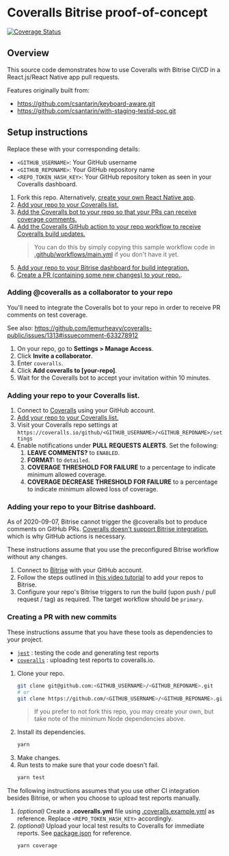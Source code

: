 # Coveralls Bitrise proof-of-concept

[![Coverage Status](https://coveralls.io/repos/github/csantarin/coveralls-bitrise-private/badge.svg?branch=master)](https://coveralls.io/github/csantarin/coveralls-bitrise-private?branch=master)

## Overview

This source code demonstrates how to use Coveralls with Bitrise CI/CD in a React.js/React Native app pull requests.

Features originally built from:
- https://github.com/csantarin/keyboard-aware.git
- https://github.com/csantarin/with-staging-testid-poc.git

## Setup instructions
Replace these with your corresponding details:
- `<GITHUB_USERNAME>`: Your GitHub username
- `<GITHUB_REPONAME>`: Your GitHub repository name
- `<REPO_TOKEN_HASH_KEY>`: Your GitHub repository token as seen in your Coveralls dashboard.

1. Fork this repo. Alternatively, [create your own React Native app](https://reactnative.dev/docs/environment-setup).
2. [Add your repo to your Coveralls list.](#adding-your-repo-to-your-coveralls-list)
3. [Add the Coveralls bot to your repo so that your PRs can receive coverage comments.](#adding-the-coveralls-bot-as-a-collaborator-to-your-repo)
4. [Add the Coveralls GitHub action to your repo workflow to receive Coveralls build updates.](https://github.com/marketplace/actions/coveralls-github-action)
   > You can do this by simply copying this sample workflow code in [.github/workflows/main.yml](/.github/workflows/main.yml) if you don't have it yet.
5. [Add your repo to your Bitrise dashboard for build integration.](#adding-your-repo-to-your-bitrise-dashboard)
6. [Create a PR (containing some new changes) to your repo.](#creating-a-pr-with-new-commits).

### Adding @coveralls as a collaborator to your repo
You'll need to integrate the Coveralls bot to your repo in order to receive PR comments on test coverage.

See also: https://github.com/lemurheavy/coveralls-public/issues/1313#issuecomment-633278912

1. On your repo, go to **Settings > Manage Access**.
2. Click **Invite a collaborator**.
3. Enter `coveralls`.
4. Click **Add coveralls to [your-repo]**.
5. Wait for the Coveralls bot to accept your invitation within 10 minutes.

### Adding your repo to your Coveralls list.
1. Connect to [Coveralls](https://coveralls.io/) using your GitHub account.
2. [Add your repo to your Coveralls list.](https://coveralls.io/repos/new)
3. Visit your Coveralls repo settings at `https://coveralls.io/github/<GITHUB_USERNAME>/<GITHUB_REPONAME>/settings`
4. Enable notifications under **PULL REQUESTS ALERTS**. Set the following:
   1. **LEAVE COMMENTS?** to `ENABLED`.
   2. **FORMAT:** to `detailed`.
   3. **COVERAGE THRESHOLD FOR FAILURE** to a percentage to indicate minimum allowed coverage.
   4. **COVERAGE DECREASE THRESHOLD FOR FAILURE** to a percentage to indicate minimum allowed loss of coverage.

### Adding your repo to your Bitrise dashboard.
As of 2020-09-07, Bitrise cannot trigger the @coveralls bot to produce comments on GitHub PRs. [Coveralls doesn't support Bitrise integration](https://docs.coveralls.io/supported-ci-services), which is why GitHub actions is necessary.

These instructions assume that you use the preconfigured Bitrise workflow without any changes.

1. Connect to [Bitrise](https://app.bitrise.io/users/sign_in) with your GitHub account.
2. Follow the steps outlined in [this video tutorial](https://www.youtube.com/watch?v=dG5I9qWDbQE) to add your repos to Bitrise.
3. Configure your repo's Bitrise triggers to run the build (upon push / pull request / tag) as required. The target workflow should be `primary`.

### Creating a PR with new commits
These instructions assume that you have these tools as dependencies to your project.
- [`jest`](https://www.npmjs.com/package/jest) : testing the code and generating test reports
- [`coveralls`](https://www.npmjs.com/package/coveralls) : uploading test reports to coveralls.io.

1. Clone your repo.
   ```bash
   git clone git@github.com:<GITHUB_USERNAME>/<GITHUB_REPONAME>.git
   # or
   git clone https://github.com/<GITHUB_USERNAME>/<GITHUB_REPONAME>.git
   ```
   > If you prefer to not fork this repo, you may create your own, but take note of the minimum Node dependencies above.
2. Install its dependencies.
   ```bash
   yarn
   ```
3. Make changes.
4. Run tests to make sure that your code doesn't fail.
   ```bash
   yarn test
   ```

The following instructions assumes that you use other CI integration besides Bitrise, or when you choose to upload test reports manually.
1. *(optional)* Create a **.coveralls.yml** file using [.coveralls.example.yml](.coveralls.example.yml) as reference. Replace `<REPO_TOKEN_HASH_KEY>` accordingly.
2. *(optional)* Upload your local test results to Coveralls for immediate reports. See [package.json](package.json) for reference.
   ```bash
   yarn coverage
   ```
